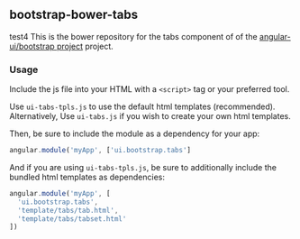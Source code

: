 
## bootstrap-bower-tabs

test4
This is the bower repository for the tabs component of of the [angular-ui/bootstrap project](https://github.com/angular-ui/bootstrap) project.

### Usage

Include the js file into your HTML with a `<script>` tag or your preferred tool.

Use `ui-tabs-tpls.js` to use the default html templates (recommended). Alternatively, Use `ui-tabs.js` if you wish to create your own html templates.

Then, be sure to include the module as a dependency for your app:
```js
angular.module('myApp', ['ui.bootstrap.tabs']
```



And if you are using `ui-tabs-tpls.js`, be sure to additionally include the bundled html templates as dependencies:
```js
angular.module('myApp', [
  'ui.bootstrap.tabs',
  'template/tabs/tab.html',
  'template/tabs/tabset.html'
])
```

